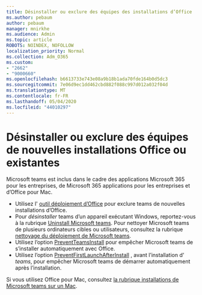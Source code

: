 ```yaml
---
title: Désinstaller ou exclure des équipes des installations d’Office
ms.author: pebaum
author: pebaum
manager: mnirkhe
ms.audience: Admin
ms.topic: article
ROBOTS: NOINDEX, NOFOLLOW
localization_priority: Normal
ms.collection: Adm_O365
ms.custom:
- "2662"
- "9000660"
ms.openlocfilehash: b6613733e743e08a9b18b1ada70fde164b0d5dc3
ms.sourcegitcommit: 7e06d9ec1dd462cbd882f088c997d012a032f04d
ms.translationtype: MT
ms.contentlocale: fr-FR
ms.lasthandoff: 05/04/2020
ms.locfileid: "44010297"
---
```

# <a name="uninstall-or-exclude-teams-from-new-or-existing-office-installations"></a>Désinstaller ou exclure des équipes de nouvelles installations Office ou existantes

Microsoft teams est inclus dans le cadre des applications Microsoft 365 pour les entreprises, de Microsoft 365 applications pour les entreprises et d’Office pour Mac.

- Utilisez l' [outil déploiement d’Office](https://docs.microsoft.com/deployoffice/teams-install#how-to-exclude-microsoft-teams-from-new-installations-of-microsoft-365-apps) pour exclure teams de nouvelles installations d’Office.
- Pour *désinstaller* teams d’un appareil exécutant Windows, reportez-vous à la rubrique [Uninstall Microsoft teams](https://support.office.com/article/3b159754-3c26-4952-abe7-57d27f5f4c81). Pour nettoyer Microsoft teams de plusieurs ordinateurs cibles ou utilisateurs, consultez la rubrique [nettoyage du déploiement de Microsoft teams](https://docs.microsoft.com/microsoftteams/scripts/powershell-script-teams-deployment-clean-up).
- Utilisez l’option [PreventTeamsInstall](https://docs.microsoft.com/deployoffice/teams-install#use-group-policy-to-control-the-installation-of-microsoft-teams
) pour empêcher Microsoft teams de s’installer automatiquement avec Office.
- Utilisez l’option [PreventFirstLaunchAfterInstall](https://docs.microsoft.com/deployoffice/teams-install#use-group-policy-to-prevent-microsoft-teams-from-starting-automatically-after-installation) , avant l’installation d' *teams*, pour empêcher Microsoft teams de démarrer automatiquement après l’installation.

Si vous utilisez Office pour Mac, consultez [la rubrique installations de Microsoft teams sur un Mac](https://docs.microsoft.com/deployoffice/teams-install#microsoft-teams-installations-on-a-mac).